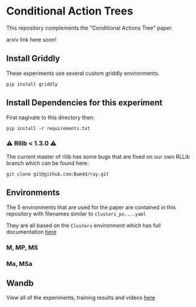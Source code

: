 # Conditional Action Trees

This repository complements the "Conditional Actions Tree" paper.

arxiv link here soon!

## Install Griddly

These experiments use several custom griddly environments.

```
pip install griddly
```



## Install Dependencies for this experiment

First nagivate to this directory then:

```
pip install -r requirements.txt
```

### :warning: Rllib < 1.3.0 :warning: 

The current master of rllib has some bugs that are fixed on our own RLLib branch which can be found here:

```
git clone git@github.com:Bam4d/ray.git
```


## Environments

The 5 environments that are used for the paper are contained in this repository with filenames similar to `clusters_po....yaml`

They are all based on the `Clusters` environment which has full documentation [here](https://griddly.readthedocs.io/en/latest/games/Clusters/index.html)

### M, MP, MS



### Ma, MSa


## Wandb

View all of the experiments, training results and videos [here](https://wandb.ai/chrisbam4d/conditional_action_trees)
